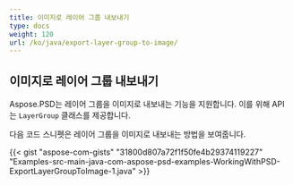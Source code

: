 ```yaml
---
title: 이미지로 레이어 그룹 내보내기
type: docs
weight: 120
url: /ko/java/export-layer-group-to-image/
---
```


## **이미지로 레이어 그룹 내보내기**
Aspose.PSD는 레이어 그룹을 이미지로 내보내는 기능을 지원합니다. 이를 위해 API는 `LayerGroup` 클래스를 제공합니다.

다음 코드 스니펫은 레이어 그룹을 이미지로 내보내는 방법을 보여줍니다.

{{< gist "aspose-com-gists" "31800d807a72f1f50fe4b29374119227" "Examples-src-main-java-com-aspose-psd-examples-WorkingWithPSD-ExportLayerGroupToImage-1.java" >}}
